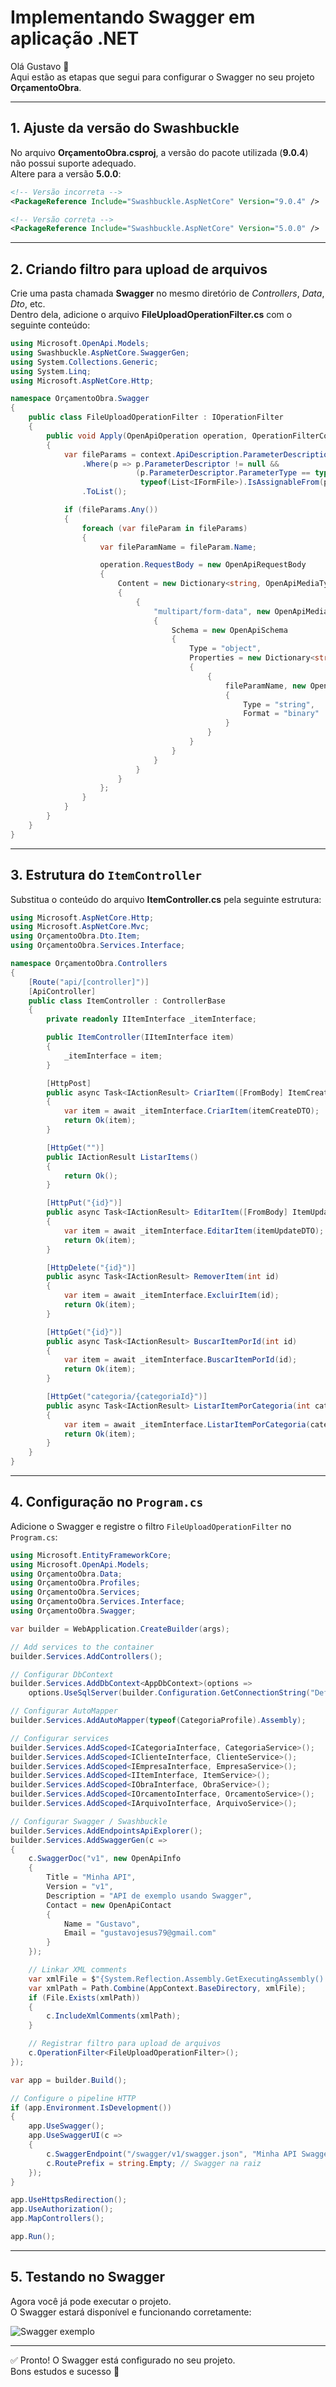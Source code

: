 # Implementando Swagger em aplicação .NET

Olá Gustavo 👋  
Aqui estão as etapas que segui para configurar o Swagger no seu projeto **OrçamentoObra**.

---

## 1. Ajuste da versão do Swashbuckle

No arquivo **OrçamentoObra.csproj**, a versão do pacote utilizada (**9.0.4**) não possui suporte adequado.  
Altere para a versão **5.0.0**:

```xml
<!-- Versão incorreta -->
<PackageReference Include="Swashbuckle.AspNetCore" Version="9.0.4" />

<!-- Versão correta -->
<PackageReference Include="Swashbuckle.AspNetCore" Version="5.0.0" />
```

---

## 2. Criando filtro para upload de arquivos

Crie uma pasta chamada **Swagger** no mesmo diretório de *Controllers*, *Data*, *Dto*, etc.  
Dentro dela, adicione o arquivo **FileUploadOperationFilter.cs** com o seguinte conteúdo:

```csharp
using Microsoft.OpenApi.Models;
using Swashbuckle.AspNetCore.SwaggerGen;
using System.Collections.Generic;
using System.Linq;
using Microsoft.AspNetCore.Http;

namespace OrçamentoObra.Swagger
{
    public class FileUploadOperationFilter : IOperationFilter
    {
        public void Apply(OpenApiOperation operation, OperationFilterContext context)
        {
            var fileParams = context.ApiDescription.ParameterDescriptions
                .Where(p => p.ParameterDescriptor != null &&
                            (p.ParameterDescriptor.ParameterType == typeof(IFormFile) ||
                             typeof(List<IFormFile>).IsAssignableFrom(p.ParameterDescriptor.ParameterType)))
                .ToList();

            if (fileParams.Any())
            {
                foreach (var fileParam in fileParams)
                {
                    var fileParamName = fileParam.Name;

                    operation.RequestBody = new OpenApiRequestBody
                    {
                        Content = new Dictionary<string, OpenApiMediaType>
                        {
                            {
                                "multipart/form-data", new OpenApiMediaType
                                {
                                    Schema = new OpenApiSchema
                                    {
                                        Type = "object",
                                        Properties = new Dictionary<string, OpenApiSchema>
                                        {
                                            {
                                                fileParamName, new OpenApiSchema
                                                {
                                                    Type = "string",
                                                    Format = "binary"
                                                }
                                            }
                                        }
                                    }
                                }
                            }
                        }
                    };
                }
            }
        }
    }
}
```

---

## 3. Estrutura do `ItemController`

Substitua o conteúdo do arquivo **ItemController.cs** pela seguinte estrutura:

```csharp
using Microsoft.AspNetCore.Http;
using Microsoft.AspNetCore.Mvc;
using OrçamentoObra.Dto.Item;
using OrçamentoObra.Services.Interface;

namespace OrçamentoObra.Controllers
{
    [Route("api/[controller]")]
    [ApiController]
    public class ItemController : ControllerBase
    {
        private readonly IItemInterface _itemInterface;

        public ItemController(IItemInterface item)
        {
            _itemInterface = item;
        }

        [HttpPost]
        public async Task<IActionResult> CriarItem([FromBody] ItemCreateDTO itemCreateDTO)
        {
            var item = await _itemInterface.CriarItem(itemCreateDTO);
            return Ok(item);
        }

        [HttpGet("")]
        public IActionResult ListarItems()
        {
            return Ok();
        }

        [HttpPut("{id}")]
        public async Task<IActionResult> EditarItem([FromBody] ItemUpdateDTO itemUpdateDTO)
        {
            var item = await _itemInterface.EditarItem(itemUpdateDTO);
            return Ok(item);
        }

        [HttpDelete("{id}")]
        public async Task<IActionResult> RemoverItem(int id)
        {
            var item = await _itemInterface.ExcluirItem(id);
            return Ok(item);
        }

        [HttpGet("{id}")]
        public async Task<IActionResult> BuscarItemPorId(int id)
        {
            var item = await _itemInterface.BuscarItemPorId(id);
            return Ok(item);
        }

        [HttpGet("categoria/{categoriaId}")]
        public async Task<IActionResult> ListarItemPorCategoria(int categoriaId)
        {
            var item = await _itemInterface.ListarItemPorCategoria(categoriaId);
            return Ok(item);
        }
    }
}
```

---

## 4. Configuração no `Program.cs`

Adicione o Swagger e registre o filtro `FileUploadOperationFilter` no `Program.cs`:

```csharp
using Microsoft.EntityFrameworkCore;
using Microsoft.OpenApi.Models;
using OrçamentoObra.Data;
using OrçamentoObra.Profiles;
using OrçamentoObra.Services;
using OrçamentoObra.Services.Interface;
using OrçamentoObra.Swagger;

var builder = WebApplication.CreateBuilder(args);

// Add services to the container
builder.Services.AddControllers();

// Configurar DbContext
builder.Services.AddDbContext<AppDbContext>(options =>
    options.UseSqlServer(builder.Configuration.GetConnectionString("DefaultConnection")));

// Configurar AutoMapper
builder.Services.AddAutoMapper(typeof(CategoriaProfile).Assembly);

// Configurar services
builder.Services.AddScoped<ICategoriaInterface, CategoriaService>();
builder.Services.AddScoped<IClienteInterface, ClienteService>();
builder.Services.AddScoped<IEmpresaInterface, EmpresaService>();
builder.Services.AddScoped<IItemInterface, ItemService>();
builder.Services.AddScoped<IObraInterface, ObraService>();
builder.Services.AddScoped<IOrcamentoInterface, OrcamentoService>();
builder.Services.AddScoped<IArquivoInterface, ArquivoService>();

// Configurar Swagger / Swashbuckle
builder.Services.AddEndpointsApiExplorer();
builder.Services.AddSwaggerGen(c =>
{
    c.SwaggerDoc("v1", new OpenApiInfo
    {
        Title = "Minha API",
        Version = "v1",
        Description = "API de exemplo usando Swagger",
        Contact = new OpenApiContact
        {
            Name = "Gustavo",
            Email = "gustavojesus79@gmail.com"
        }
    });

    // Linkar XML comments
    var xmlFile = $"{System.Reflection.Assembly.GetExecutingAssembly().GetName().Name}.xml";
    var xmlPath = Path.Combine(AppContext.BaseDirectory, xmlFile);
    if (File.Exists(xmlPath))
    {
        c.IncludeXmlComments(xmlPath);
    }

    // Registrar filtro para upload de arquivos
    c.OperationFilter<FileUploadOperationFilter>();
});

var app = builder.Build();

// Configure o pipeline HTTP
if (app.Environment.IsDevelopment())
{
    app.UseSwagger();
    app.UseSwaggerUI(c =>
    {
        c.SwaggerEndpoint("/swagger/v1/swagger.json", "Minha API Swagger v1");
        c.RoutePrefix = string.Empty; // Swagger na raiz
    });
}

app.UseHttpsRedirection();
app.UseAuthorization();
app.MapControllers();

app.Run();

```

---

## 5. Testando no Swagger

Agora você já pode executar o projeto.  
O Swagger estará disponível e funcionando corretamente:  

![Swagger exemplo](https://github.com/ralfslima/swagger_gustavo/blob/master/imagem_swagger.png)

---

✅ Pronto! O Swagger está configurado no seu projeto.  
Bons estudos e sucesso 🚀
